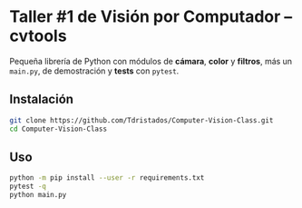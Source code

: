 # Taller #1 de Visión por Computador – cvtools

Pequeña librería de Python con módulos de **cámara**, **color** y **filtros**, más un `main.py`, de demostración y **tests** con `pytest`. 


## Instalación
```bash
git clone https://github.com/Tdristados/Computer-Vision-Class.git
cd Computer-Vision-Class
```

## Uso 

```bash
python -m pip install --user -r requirements.txt
pytest -q
python main.py
```